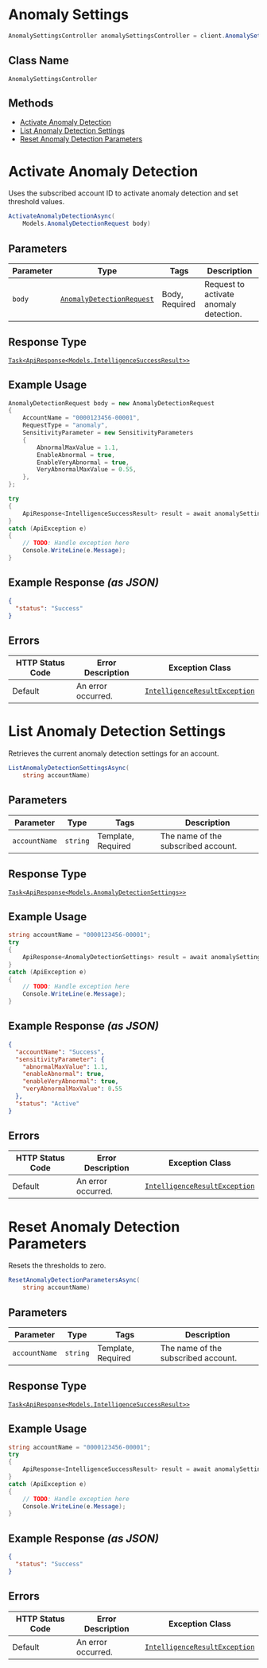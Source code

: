 # Anomaly Settings

```csharp
AnomalySettingsController anomalySettingsController = client.AnomalySettingsController;
```

## Class Name

`AnomalySettingsController`

## Methods

* [Activate Anomaly Detection](../../doc/controllers/anomaly-settings.md#activate-anomaly-detection)
* [List Anomaly Detection Settings](../../doc/controllers/anomaly-settings.md#list-anomaly-detection-settings)
* [Reset Anomaly Detection Parameters](../../doc/controllers/anomaly-settings.md#reset-anomaly-detection-parameters)


# Activate Anomaly Detection

Uses the subscribed account ID to activate anomaly detection and set threshold values.

```csharp
ActivateAnomalyDetectionAsync(
    Models.AnomalyDetectionRequest body)
```

## Parameters

| Parameter | Type | Tags | Description |
|  --- | --- | --- | --- |
| `body` | [`AnomalyDetectionRequest`](../../doc/models/anomaly-detection-request.md) | Body, Required | Request to activate anomaly detection. |

## Response Type

[`Task<ApiResponse<Models.IntelligenceSuccessResult>>`](../../doc/models/intelligence-success-result.md)

## Example Usage

```csharp
AnomalyDetectionRequest body = new AnomalyDetectionRequest
{
    AccountName = "0000123456-00001",
    RequestType = "anomaly",
    SensitivityParameter = new SensitivityParameters
    {
        AbnormalMaxValue = 1.1,
        EnableAbnormal = true,
        EnableVeryAbnormal = true,
        VeryAbnormalMaxValue = 0.55,
    },
};

try
{
    ApiResponse<IntelligenceSuccessResult> result = await anomalySettingsController.ActivateAnomalyDetectionAsync(body);
}
catch (ApiException e)
{
    // TODO: Handle exception here
    Console.WriteLine(e.Message);
}
```

## Example Response *(as JSON)*

```json
{
  "status": "Success"
}
```

## Errors

| HTTP Status Code | Error Description | Exception Class |
|  --- | --- | --- |
| Default | An error occurred. | [`IntelligenceResultException`](../../doc/models/intelligence-result-exception.md) |


# List Anomaly Detection Settings

Retrieves the current anomaly detection settings for an account.

```csharp
ListAnomalyDetectionSettingsAsync(
    string accountName)
```

## Parameters

| Parameter | Type | Tags | Description |
|  --- | --- | --- | --- |
| `accountName` | `string` | Template, Required | The name of the subscribed account. |

## Response Type

[`Task<ApiResponse<Models.AnomalyDetectionSettings>>`](../../doc/models/anomaly-detection-settings.md)

## Example Usage

```csharp
string accountName = "0000123456-00001";
try
{
    ApiResponse<AnomalyDetectionSettings> result = await anomalySettingsController.ListAnomalyDetectionSettingsAsync(accountName);
}
catch (ApiException e)
{
    // TODO: Handle exception here
    Console.WriteLine(e.Message);
}
```

## Example Response *(as JSON)*

```json
{
  "accountName": "Success",
  "sensitivityParameter": {
    "abnormalMaxValue": 1.1,
    "enableAbnormal": true,
    "enableVeryAbnormal": true,
    "veryAbnormalMaxValue": 0.55
  },
  "status": "Active"
}
```

## Errors

| HTTP Status Code | Error Description | Exception Class |
|  --- | --- | --- |
| Default | An error occurred. | [`IntelligenceResultException`](../../doc/models/intelligence-result-exception.md) |


# Reset Anomaly Detection Parameters

Resets the thresholds to zero.

```csharp
ResetAnomalyDetectionParametersAsync(
    string accountName)
```

## Parameters

| Parameter | Type | Tags | Description |
|  --- | --- | --- | --- |
| `accountName` | `string` | Template, Required | The name of the subscribed account. |

## Response Type

[`Task<ApiResponse<Models.IntelligenceSuccessResult>>`](../../doc/models/intelligence-success-result.md)

## Example Usage

```csharp
string accountName = "0000123456-00001";
try
{
    ApiResponse<IntelligenceSuccessResult> result = await anomalySettingsController.ResetAnomalyDetectionParametersAsync(accountName);
}
catch (ApiException e)
{
    // TODO: Handle exception here
    Console.WriteLine(e.Message);
}
```

## Example Response *(as JSON)*

```json
{
  "status": "Success"
}
```

## Errors

| HTTP Status Code | Error Description | Exception Class |
|  --- | --- | --- |
| Default | An error occurred. | [`IntelligenceResultException`](../../doc/models/intelligence-result-exception.md) |

